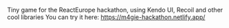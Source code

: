 Tiny game for the ReactEurope hackathon, using Kendo UI, Recoil and other cool libraries
You can try it here: https://m4gie-hackathon.netlify.app/
